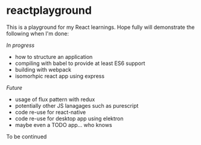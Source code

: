 # reactplayground

This is a playground for my React learnings. Hope fully will demonstrate the following when I'm done:

_In progress_

* how to structure an application
* compiling with babel to provide at least ES6 support
* building with webpack
* isomorhpic react app using express

_Future_

* usage of flux pattern with redux
* potentially other JS lanagages such as purescript
* code re-use for react-native
* code re-use for desktop app using elektron
* maybe even a TODO app... who knows

To be continued
